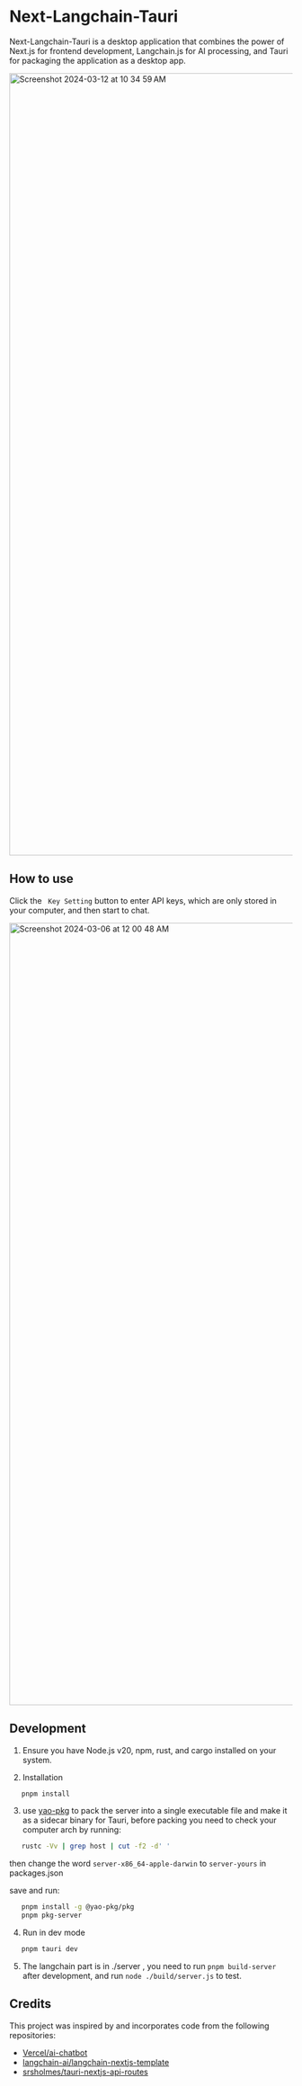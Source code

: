 # Next-Langchain-Tauri

Next-Langchain-Tauri is a desktop application that combines the power of Next.js for frontend development, Langchain.js for AI processing, and Tauri for packaging the application as a desktop app.

<img width="1392" alt="Screenshot 2024-03-12 at 10 34 59 AM" src="https://github.com/etrobot/Next-Langchain-Tauri/assets/3889058/97a7b3e9-653e-4e10-afc2-9b9326a5ee1c">

## How to use

Click the ``` Key Setting``` button to enter API keys, which are only stored in your computer, and then start to chat.

<img width="1392" alt="Screenshot 2024-03-06 at 12 00 48 AM" src="https://github.com/etrobot/Next-Langchain-Tauri/assets/3889058/8bb2b96e-3a57-45f1-a134-7ebfa9cbeffd">

## Development

1. Ensure you have Node.js v20, npm, rust, and cargo installed on your system.

2. Installation
``` bash
   pnpm install
``` 

3. use [yao-pkg](https://github.com/yao-pkg/pkg-binaries) to pack the server into a single executable file and make it as a sidecar binary for Tauri, before packing you need to check your computer arch by running:
``` bash
   rustc -Vv | grep host | cut -f2 -d' '
```
then change the word ```server-x86_64-apple-darwin``` to ```server-yours``` in packages.json

save and run:
``` bash
   pnpm install -g @yao-pkg/pkg
   pnpm pkg-server
```

4. Run in dev mode
``` bash
   pnpm tauri dev
```

5. The langchain part is in ./server , you need to run ```pnpm build-server``` after development, and run ```node ./build/server.js``` to test.

## Credits

This project was inspired by and incorporates code from the following repositories:

- [Vercel/ai-chatbot](https://github.com/vercel/ai-chatbot)
- [langchain-ai/langchain-nextjs-template](https://github.com/langchain-ai/langchain-nextjs-template)
- [srsholmes/tauri-nextjs-api-routes](https://github.com/srsholmes/tauri-nextjs-api-routes)

